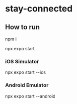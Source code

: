 # stay-connected

## How to run

npm i

npx expo start

### iOS Simulator
npx expo start --ios

### Android Emulator
npx expo start --android
